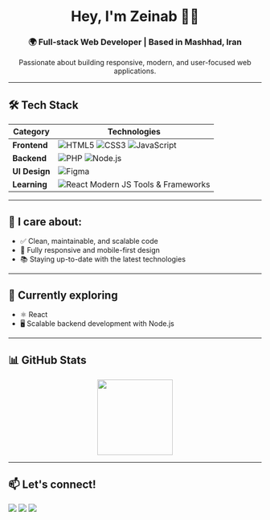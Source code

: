 <h1 align="center">Hey, I'm Zeinab 👩‍💻</h1>
<h3 align="center">🌍 Full-stack Web Developer | Based in Mashhad, Iran</h3>

<p align="center">
  Passionate about building responsive, modern, and user-focused web applications.
</p>

---

## 🛠️ Tech Stack

| Category   | Technologies |
|------------|--------------|
| **Frontend** | ![HTML5](https://img.shields.io/badge/HTML5-E34F26?style=for-the-badge&logo=html5&logoColor=white) ![CSS3](https://img.shields.io/badge/CSS3-1572B6?style=for-the-badge&logo=css3&logoColor=white) ![JavaScript](https://img.shields.io/badge/JavaScript-323330?style=for-the-badge&logo=javascript&logoColor=F7DF1E) |
| **Backend** | ![PHP](https://img.shields.io/badge/PHP-777BB4?style=for-the-badge&logo=php&logoColor=white) ![Node.js](https://img.shields.io/badge/Node.js-339933?style=for-the-badge&logo=nodedotjs&logoColor=white) |
| **UI Design** | ![Figma](https://img.shields.io/badge/Figma-F24E1E?style=for-the-badge&logo=figma&logoColor=white) |
| **Learning** | ![React](https://img.shields.io/badge/React-20232A?style=for-the-badge&logo=react&logoColor=61DAFB) Modern JS Tools & Frameworks |

---

## 🚀 I care about:
- ✅ Clean, maintainable, and scalable code  
- 📱 Fully responsive and mobile-first design  
- 📚 Staying up-to-date with the latest technologies  

---

## 🎯 Currently exploring
- ⚛️ React  
- 🖥️ Scalable backend development with Node.js  

---

## 📊 GitHub Stats

<p align="center">
  <img src="https://github-readme-stats.vercel.app/api?username=zeinab-1386&show_icons=true&theme=radical" height="150" />
</p>

---

## 📫 Let's connect!

<p>
  <a href="mailto:zizi.golo.1386.zeinab@gmail.com"><img src="https://img.shields.io/badge/Email-D14836?style=for-the-badge&logo=gmail&logoColor=white"></a>
  <a href="https://instagram.com/z.gharib86"><img src="https://img.shields.io/badge/Instagram-%23E4405F?style=for-the-badge&logo=instagram&logoColor=white"></a>
  <a href="https://t.me/z_gh_developer"><img src="https://img.shields.io/badge/Telegram-2CA5E0?style=for-the-badge&logo=telegram&logoColor=white"></a>
</p>


